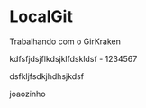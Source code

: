 # LocalGit
Trabalhando com o GirKraken

kdfsfjdsjflkdsjklfdskldsf - 1234567

dsfkljfsdkjhdhsjkdsf

joaozinho